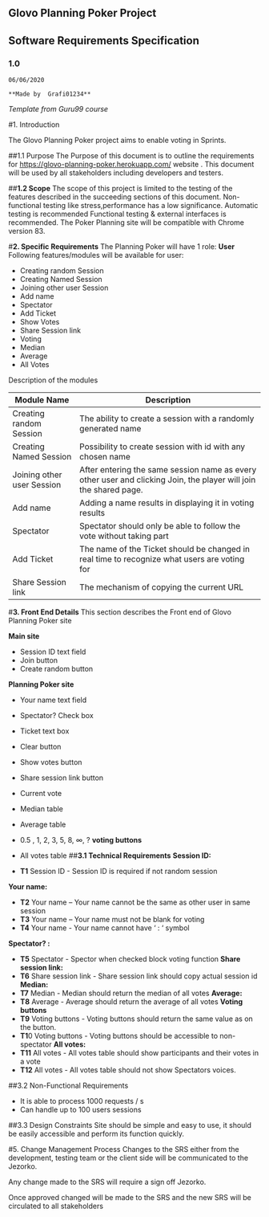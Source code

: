 ## Glovo Planning Poker Project
## Software Requirements Specification
### 1.0
     
    06/06/2020
`**Made by 
  Grafi01234**`
  
  _Template from Guru99 course_
  
#1. Introduction 

The Glovo Planning Poker project aims to enable voting in Sprints.

##1.1 Purpose
The Purpose of this document is to outline the requirements for https://glovo-planning-poker.herokuapp.com/ website . This document will be used by all stakeholders including developers and testers.

##**1.2 Scope**
The scope of this project is limited to the testing of the features described in the succeeding sections of this document.
Non-functional testing like stress,performance has a low significance.
Automatic testing is recommended
Functional testing & external interfaces  is recommended.
The Poker Planning site will be compatible with Chrome version 83.

#**2. Specific Requirements**
The Planning Poker will have 1 role:
**User**
Following features/modules will be available for user:

+ Creating random Session
+ Creating Named Session
+ Joining other user Session
+ Add name
+ Spectator
+ Add Ticket
+ Show Votes
+ Share Session link
+ Voting
+ Median
+ Average
+ All Votes

Description of the modules

| **Module Name**                | **Description**                                                                                                       |
|----------------------------|-------------------------------------------------------------------------------------------------------------------|
| Creating random Session    | The ability to create a session with a randomly generated name                                                    |
| Creating Named Session     | Possibility to create session with id with any chosen name                                                        |
| Joining other user Session | After entering the same session name as every other user and clicking Join, the player will join the shared page. |
| Add name                   | Adding a name results in displaying it in voting results                                                          |
| Spectator                  | Spectator should only be able to follow the vote without taking part                                              |
| Add Ticket                 | The name of the Ticket should be changed in real time to recognize what users are voting for                      |
| Share Session link         | The mechanism of copying the current URL                                                                          |

#**3. Front End Details**
This section describes the Front end of Glovo Planning Poker site 

**Main site**
+ Session ID text field
+ Join button
+ Create random button

**Planning Poker site**
+ Your name text field
+ Spectator? Check box
+ Ticket text box
+ Clear button
+ Show votes button
+ Share session link button
+ Current vote
+ Median table
+ Average table
+ 0.5 , 1,  2, 3, 5, 8, ∞, ? **voting buttons**
+ All votes table
##**3.1 Technical Requirements**
**Session ID:**

+ **T1** Session ID - Session ID is required if not random session

**Your name:**

+ **T2**    Your name – Your name cannot be the same as other user in same session
+ **T3**    Your name – Your name must not be blank for voting
+ **T4**    Your name - Your name cannot have ‘ : ‘ symbol

**Spectator? :**
+ **T5**    Spectator - Spector when checked block voting function
**Share session link:**
+ **T6**    Share session link - Share session link should copy actual session id
**Median:**
+ **T7**    Median - Median should return the median of all votes
**Average:**
+ **T8**    Average - Average should return the average of all votes
**Voting buttons**
+ **T9**    Voting buttons - Voting buttons should return the same value as on the button.
+ **T1**0  Voting buttons - Voting buttons should be accessible to non-spectator
**All votes:**
+ **T11**  All votes - All votes table should show participants and their votes in a vote
+ **T12**  All votes - All votes table should not show Spectators voices.

##3.2 Non-Functional Requirements
+ It is able to process 1000 requests / s
+ Can handle up to 100 users sessions

##3.3 Design Constraints
Site should be simple and easy to use, it should be easily accessible and perform its function quickly.

#5. Change Management Process
Changes to the SRS either from the development, testing team or the client side will be communicated to the Jezorko.

Any change made to the SRS will require a sign off  Jezorko.

Once approved changed will be made to the SRS and the new SRS will be circulated to all stakeholders